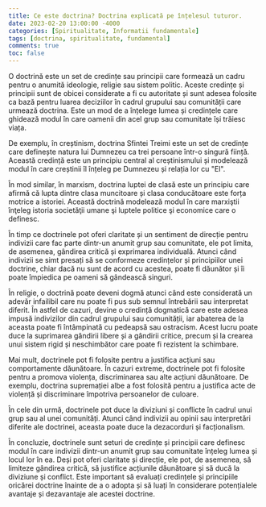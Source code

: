```yaml
---
title: Ce este doctrina? Doctrina explicată pe înțelesul tuturor.
date: 2023-02-20 13:00:00 -4000
categories: [Spiritualitate, Informatii fundamentale]
tags: [doctrina, spiritualitate, fundamental]
comments: true
toc: false
---
```


O doctrină este un set de credințe sau principii care formează un cadru pentru o anumită ideologie, religie sau sistem politic. Aceste credințe și principii sunt de obicei considerate a fi cu autoritate și sunt adesea folosite ca bază pentru luarea deciziilor în cadrul grupului sau comunității care urmează doctrina. Este un mod de a înțelege lumea și credințele care ghidează modul în care oamenii din acel grup sau comunitate își trăiesc viața.

De exemplu, în creștinism, doctrina Sfintei Treimi este un set de credințe care definește natura lui Dumnezeu ca trei persoane într-o singură ființă. Această credință este un principiu central al creștinismului și modelează modul în care creștinii îl înțeleg pe Dumnezeu și relația lor cu "El".

În mod similar, în marxism, doctrina luptei de clasă este un principiu care afirmă că lupta dintre clasa muncitoare și clasa conducătoare este forța motrice a istoriei. Această doctrină modelează modul în care marxiştii înţeleg istoria societăţii umane şi luptele politice şi economice care o definesc.

În timp ce doctrinele pot oferi claritate și un sentiment de direcție pentru indivizii care fac parte dintr-un anumit grup sau comunitate, ele pot limita, de asemenea, gândirea critică și exprimarea individuală. Atunci când indivizii se simt presați să se conformeze credințelor și principiilor unei doctrine, chiar dacă nu sunt de acord cu acestea, poate fi dăunător și îi poate împiedica pe oameni să gândească singuri.

În religie, o doctrină poate deveni dogmă atunci când este considerată un adevăr infailibil care nu poate fi pus sub semnul întrebării sau interpretat diferit. În astfel de cazuri, devine o credință dogmatică care este adesea impusă indivizilor din cadrul grupului sau comunității, iar abaterea de la aceasta poate fi întâmpinată cu pedeapsă sau ostracism. Acest lucru poate duce la suprimarea gândirii libere și a gândirii critice, precum și la crearea unui sistem rigid și neschimbător care poate fi rezistent la schimbare.

Mai mult, doctrinele pot fi folosite pentru a justifica acțiuni sau comportamente dăunătoare. În cazuri extreme, doctrinele pot fi folosite pentru a promova violența, discriminarea sau alte acțiuni dăunătoare. De exemplu, doctrina supremației albe a fost folosită pentru a justifica acte de violență și discriminare împotriva persoanelor de culoare.

În cele din urmă, doctrinele pot duce la diviziuni și conflicte în cadrul unui grup sau al unei comunități. Atunci când indivizii au opinii sau interpretări diferite ale doctrinei, aceasta poate duce la dezacorduri și facționalism.

În concluzie, doctrinele sunt seturi de credințe și principii care definesc modul în care indivizii dintr-un anumit grup sau comunitate înțeleg lumea și locul lor în ea. Deși pot oferi claritate și direcție, ele pot, de asemenea, să limiteze gândirea critică, să justifice acțiunile dăunătoare și să ducă la diviziune și conflict. Este important să evaluați credințele și principiile oricărei doctrine înainte de a o adopta și să luați în considerare potențialele avantaje și dezavantaje ale acestei doctrine.
